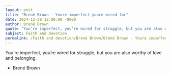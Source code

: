 ```yaml
---
layout: post
title: "Brené Brown - Youre imperfect youre wired for"
date: 2024-12-28 12:00:00 -0000
author: Brené Brown
quote: "You’re imperfect, you’re wired for struggle, but you are also worthy of love and belonging."
subject: Faith and devotion
permalink: /Faith and devotion/Brené Brown/Brené Brown - Youre imperfect youre wired for
---
```


You’re imperfect, you’re wired for struggle, but you are also worthy of love and belonging.

- Brené Brown
